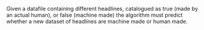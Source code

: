 Given a datafile containing different headlines, catalogued as true (made by an actual human), or false (machine made) the algorithm must predict whether 
a new dataset of headlines are machine made or human made. 

